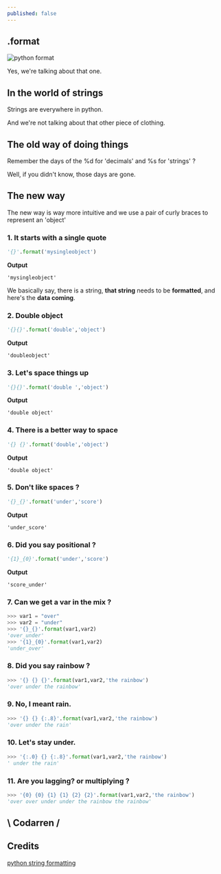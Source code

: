 ```yaml
---
published: false
---
```

## .format
![python format](https://github.com/codarrenvelvindron/codarrenvelvindron.github.io/raw/master/images/python_format.png)

Yes, we're talking about that one.

## In the world of strings
Strings are everywhere in python.

And we're not talking about that other piece of clothing.

## The old way of doing things
Remember the days of the %d for 'decimals' and %s for 'strings' ?

Well, if you didn't know, those days are gone.

## The new way
The new way is way more intuitive and we use a pair of curly braces to represent an 'object'

### 1. It starts with a single quote
```python
'{}'.format('mysingleobject')
```
**Output**
```
'mysingleobject'
```

We basically say, there is a string, **that string** needs to be **formatted**, and here's the **data coming**.

### 2. Double object
```python
'{}{}'.format('double','object')
```
**Output**
```
'doubleobject'
```

### 3. Let's space things up
```python
'{}{}'.format('double ','object')
```
**Output**
```
'double object'
```

### 4. There is a better way to space
```python
'{} {}'.format('double','object')
```
**Output**
```
'double object'
```

### 5. Don't like spaces ?
```python
'{}_{}'.format('under','score')
```
**Output**
```
'under_score'
```

### 6. Did you say positional ?
```python
'{1}_{0}'.format('under','score')
```
**Output**
```
'score_under'
```

### 7. Can we get a var in the mix ?
```python
>>> var1 = "over"
>>> var2 = "under"
>>> '{}_{}'.format(var1,var2)
'over_under'
>>> '{1}_{0}'.format(var1,var2)
'under_over'
```

### 8. Did you say rainbow ?
```python
>>> '{} {} {}'.format(var1,var2,'the rainbow')
'over under the rainbow'
```

### 9. No, I meant rain.
```python
>>> '{} {} {:.8}'.format(var1,var2,'the rainbow')
'over under the rain'
```

### 10. Let's stay under.
```python
>>> '{:.0} {} {:.8}'.format(var1,var2,'the rainbow')
' under the rain'
```
### 11. Are you lagging? or multiplying ?
```python
>>> '{0} {0} {1} {1} {2} {2}'.format(var1,var2,'the rainbow')
'over over under under the rainbow the rainbow'
```

## \ Codarren /

## Credits
[python string formatting](https://docs.python.org/3/library/string.html#string-formatting)